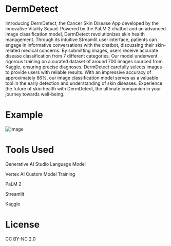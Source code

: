 # DermDetect
Introducing DermDetect, the Cancer Skin Disease App developed by the innovative Vitality Squad. Powered by the PaLM 2 chatbot and an advanced image classification model, DermDetect revolutionizes skin health management. Through its intuitive Streamlit user interface, patients can engage in informative conversations with the chatbot, discussing their skin-related medical concerns. By submitting images, users receive accurate disease classification from 7 different categories. Our model underwent rigorous training on a curated dataset of around 700 images sourced from Kaggle, ensuring precise diagnoses. DermDetect carefully selects images to provide users with reliable results. With an impressive accuracy of approximately 86%, our image classification model serves as a valuable tool in the early detection and understanding of skin diseases. Experience the future of skin health with DermDetect, the ultimate companion in your journey towards well-being.

# Example

![image](https://github.com/z0CoolCS/vitality_squad/assets/121467771/d83c26ce-7411-47d7-912f-b6b319587e85)


# Tools Used

Generative AI Studio Language Model  

Vertex AI Custom Model Training  

PaLM 2  

Streamlit  

Kaggle

# License
CC BY-NC 2.0

